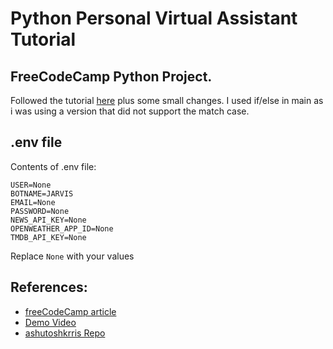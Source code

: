 # Python Personal Virtual Assistant Tutorial
FreeCodeCamp Python Project.
---
Followed the tutorial [here](https://www.freecodecamp.org/news/python-project-how-to-build-your-own-jarvis-using-python/) plus some small changes.
I used if/else in main as i was using a version that did not support the match case.

.env file
----
Contents of .env file:
```
USER=None
BOTNAME=JARVIS
EMAIL=None
PASSWORD=None
NEWS_API_KEY=None
OPENWEATHER_APP_ID=None
TMDB_API_KEY=None
```
Replace `None` with your values

References: 
--
* [freeCodeCamp article](https://www.freecodecamp.org/news/python-project-how-to-build-your-own-jarvis-using-python/)
* [Demo Video]( https://vimeo.com/650156113)
* [ashutoshkrris Repo](https://github.com/ashutoshkrris/Virtual-Personal-Assistant-using-Python)

